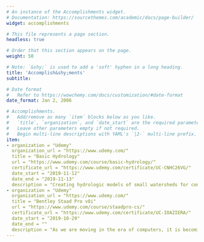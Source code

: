 ```yaml
---
# An instance of the Accomplishments widget.
# Documentation: https://sourcethemes.com/academic/docs/page-builder/
widget: accomplishments

# This file represents a page section.
headless: true

# Order that this section appears on the page.
weight: 50

# Note: `&shy;` is used to add a 'soft' hyphen in a long heading.
title: 'Accomplish&shy;ments'
subtitle:

# Date format
#   Refer to https://wowchemy.com/docs/customization/#date-format
date_format: Jan 2, 2006

# Accomplishments.
#   Add/remove as many `item` blocks below as you like.
#   `title`, `organization`, and `date_start` are the required parameters.
#   Leave other parameters empty if not required.
#   Begin multi-line descriptions with YAML's `|2-` multi-line prefix.
item:
- organization = "Udemy"
  organization_url = "https://www.udemy.com/"
  title = "Basic Hydrology"
  url = "https://www.udemy.com/course/basic-hydrology/"
  certificate_url = "https://www.udemy.com/certificate/UC-CNHC26VG/"
  date_start = "2019-11-12"
  date_end = "2019-11-13"
  description = "Creating hydrologic models of small watersheds for conservation bmps, leveraging the power of GIS."
- organization = "Udemy"
  organization_url = "https://www.udemy.com/"
  title = "Bentley Staad Pro v8i"
  url = "https://www.udemy.com/course/staadpro-cs/"
  certificate_url = "https://www.udemy.com/certificate/UC-IOAZIERA/"
  date_start = "2019-10-29"
  date_end = ""
  description = "As we are moving in the era of computers, it is becoming very essential to learn different softwares useful in civil engineering as well. As world is demanding for more beautiful, more strong, yet more simple structure, engineers are leaning towards using softwares to try out different possibilities of best outcome. For Structural Engineer, now a days for designing buildings of 80 storey or even 110 storeys, manual calculations are becoming completed for analysis purpose. BENTLEY's STAAD-PRO v8i is a structural designing software used around the globe for this purpose.
---
```

